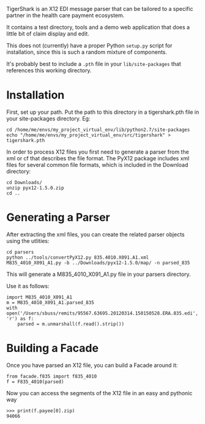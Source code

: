 TigerShark is an X12 EDI message parser that can be tailored to
a specific partner in the health care payment ecosystem.

It contains a test directory, tools and a demo web application that does
a little bit of claim display and edit.

This does not (currently) have a proper Python ``setup.py`` script for installation,
since this is such a random mixture of components.

It's probably best to include a ``.pth`` file in your ``lib/site-packages``
that references this working directory.

Installation
============

First, set up your path. Put the path to this directory in a tigershark.pth file
in your site-packages directory. Eg:

    cd /home/me/envs/my_project_virtual_env/lib/python2.7/site-packages
    echo "/home/me/envs/my_project_virtual_env/src/tigershark" > tigershark.pth

In order to process X12 files you first need to generate a parser from the xml
or cf that describes the file format. The PyX12 package includes xml files for
several common file formats, which is included in the Download directory:

    cd Downloads/
    unzip pyx12-1.5.0.zip
    cd ..

Generating a Parser
===================

After extracting the xml files, you can create the related parser objects
using the utlities:

    cd parsers
    python ../tools/convertPyX12.py 835.4010.X091.A1.xml M835_4010_X091_A1.py -b ../Downloads/pyx12-1.5.0/map/ -n parsed_835

This will generate a M835_4010_X091_A1.py file in your parsers directory.

Use it as follows:

    import M835_4010_X091_A1
    m = M835_4010_X091_A1.parsed_835
    with open('/Users/sbuss/remits/95567.63695.20120314.150150528.ERA.835.edi', 'r') as f:
        parsed = m.unmarshall(f.read().strip())

Building a Facade
=================

Once you have parsed an X12 file, you can build a Facade around it:

    from facade.f835 import f835_4010
    f = F835_4010(parsed)

Now you can access the segments of the X12 file in an easy and pythonic way

    >>> print(f.payee[0].zip)
    94066
